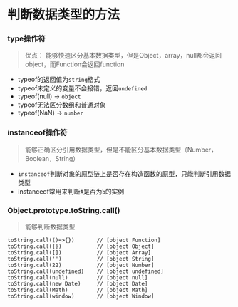 # 判断数据类型的方法

### type操作符
 > 优点： 能够快速区分基本数据类型，但是Object，array，null都会返回object，而Function会返回function

- typeof的返回值为`string`格式
- typeof未定义的变量不会报错，返回`undefined`
- typeof(null) -> `object`
- typeof无法区分数组和普通对象
- typeof(NaN) -> `number`

### instanceof操作符
> 能够正确区分引用数据类型，但是不能区分基本数据类型（Number，Boolean，String）

 - `instanceof`判断对象的原型链上是否存在构造函数的原型，只能判断引用数据类型
 - instanceof常用来判断`A`是否为`b`的实例

### Object.prototype.toString.call()
> 能够判断数据类型 
```JS
toString.call(()=>{})       // [object Function]
toString.call({})           // [object Object]
toString.call([])           // [object Array]
toString.call('')           // [object String]
toString.call(22)           // [object Number]
toString.call(undefined)    // [object undefined]
toString.call(null)         // [object null]
toString.call(new Date)     // [object Date]
toString.call(Math)         // [object Math]
toString.call(window)       // [object Window]
```